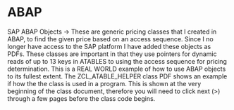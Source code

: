 # ABAP
SAP ABAP Objects ->
These are generic pricing classes that I created in ABAP, to find the given price based on an access sequence.  Since I no longer have access to the SAP platform I have added these objects as PDFs.  These classes are important in that they use pointers for dynamic reads of up to 13 keys in ATABLES to using the access sequence for pricing determination. This is a REAL WORLD example of how to use ABAP objects to its fullest extent.  The ZCL_ATABLE_HELPER class PDF shows an example if how the the class is used in a program.  This is shown at the very beginning of the class document, therefore you will need to click next (>) through a few pages before the class code begins.
